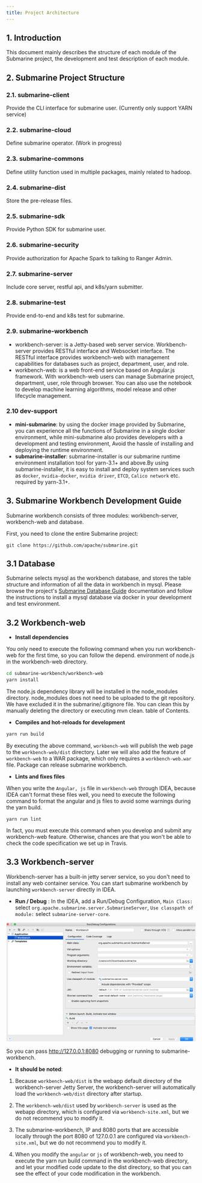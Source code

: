 ```yaml
---
title: Project Architecture
---
```


<!--
   Licensed to the Apache Software Foundation (ASF) under one or more
   contributor license agreements.  See the NOTICE file distributed with
   this work for additional information regarding copyright ownership.
   The ASF licenses this file to You under the Apache License, Version 2.0
   (the "License"); you may not use this file except in compliance with
   the License.  You may obtain a copy of the License at
   http://www.apache.org/licenses/LICENSE-2.0
   Unless required by applicable law or agreed to in writing, software
   distributed under the License is distributed on an "AS IS" BASIS,
   WITHOUT WARRANTIES OR CONDITIONS OF ANY KIND, either express or implied.
   See the License for the specific language governing permissions and
   limitations under the License.
-->

## 1. Introduction

This document mainly describes the structure of each module of the Submarine project, the development and test description of each module.

## 2. Submarine Project Structure

### 2.1. submarine-client

Provide the CLI interface for submarine user. (Currently only support YARN service)

### 2.2. submarine-cloud

Define submarine operator. (Work in progress)

### 2.3. submarine-commons

Define utility function used in multiple packages, mainly related to hadoop.

### 2.4. submarine-dist

Store the pre-release files.

### 2.5. submarine-sdk

Provide Python SDK for submarine user.

### 2.6. submarine-security

Provide authorization for Apache Spark to talking to Ranger Admin.

### 2.7. submarine-server

Include core server, restful api, and k8s/yarn submitter.

### 2.8. submarine-test

Provide end-to-end and k8s test for submarine.

### 2.9. submarine-workbench

- workbench-server: is a Jetty-based web server service. Workbench-server provides RESTful interface and Websocket interface. The RESTful interface provides workbench-web with management capabilities for databases such as project, department, user, and role.
- workbench-web: is a web front-end service based on Angular.js framework. With workbench-web users can manage Submarine project, department, user, role through browser. You can also use the notebook to develop machine learning algorithms, model release and other lifecycle management.

### 2.10 dev-support

- **mini-submarine**: by using the docker image provided by Submarine, you can
  experience all the functions of Submarine in a single docker environment, while
  mini-submarine also provides developers with a development and testing
  environment, Avoid the hassle of installing and deploying the runtime
  environment.
- **submarine-installer**: submarine-installer is our submarine runtime
  environment installation tool for yarn-3.1+ and above.By using
  submarine-installer, it is easy to install and deploy system services such as
  `docker`, `nvidia-docker`, `nvidia driver`, `ETCD`, `Calico network` etc.
  required by yarn-3.1+.

## 3. Submarine Workbench Development Guide

Submarine workbench consists of three modules: workbench-server, workbench-web
and database.

First, you need to clone the entire Submarine project:

```
git clone https://github.com/apache/submarine.git
```

## 3.1 Database

Submarine selects mysql as the workbench database, and stores the table
structure and information of all the data in workbench in mysql. Please browse
the project's [Submarine Database Guide](https://github.com/apache/submarine/tree/master/dev-support/database) documentation and follow
the instructions to install a mysql database via docker in your development and
test environment.

## 3.2 Workbench-web

- **Install dependencies**

You only need to execute the following command when you run workbench-web for
the first time, so you can follow the depend. environment of node.js in the
workbench-web directory.

```bash
cd submarine-workbench/workbench-web
yarn install
```

The node.js dependency library will be installed in the node_modules directory. node_modules does not need to be uploaded to the git repository. We have excluded it in the submarine/.gitignore file. You can clean this by manually deleting the directory or executing mvn clean. table of Contents.

- **Compiles and hot-reloads for development**

```bash
yarn run build
```

By executing the above command, `workbench-web` will publish the web page to the `workbench-web/dist` directory. Later we will also add the feature of `workbench-web` to a WAR package, which only requires a `workbench-web.war` file. Package can release submarine workbench.

- **Lints and fixes files**

When you write the `Angular, js` file in `workbench-web` through IDEA, because IDEA can't format these files well, you need to execute the following command to format the angular and js files to avoid some warnings during the yarn build.

```
yarn run lint
```

In fact, you must execute this command when you develop and submit any workbench-web feature. Otherwise, chances are that you won't be able to check the code specification we set up in Travis.

## 3.3 Workbench-server

Workbench-server has a built-in jetty server service, so you don't need to install any web container service. You can start submarine workbench by launching `workbench-server` directly in IDEA.

- **Run / Debug** : In the IDEA, add a Run/Debug Configuration, `Main Class:` select `org.apache.submarine.server.SubmarineServer`, `Use classpath of module:` select `submarine-server-core`.

![img](../assets/Run-Debug-Configuration.png)

So you can pass http://127.0.0.1:8080 debugging or running to submarine-workbench.

- **It should be noted**:

1. Because `workbench-web/dist` is the webapp default directory of the workbench-server Jetty Server, the workbench-server will automatically load the `workbench-web/dist` directory after startup.

2. The `workbench-web/dist` used by `workbench-server` is used as the webapp directory, which is configured via `workbench-site.xml`, but we do not recommend you to modify it.

3. The submarine-workbench, IP and 8080 ports that are accessible locally through the port 8080 of 127.0.0.1 are configured via `workbench-site.xml`, but we do not recommend you to modify it.

4. When you modify the `angular` or `js` of workbench-web, you need to execute the yarn run build command in the workbench-web directory, and let your modified code update to the dist directory, so that you can see the effect of your code modification in the workbench.
